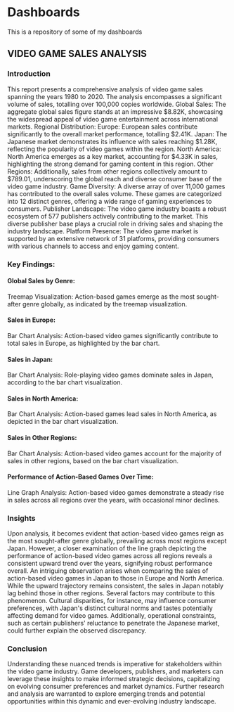 # Dashboards
This is a repository of some of my dashboards

## VIDEO GAME SALES ANALYSIS

### Introduction
This report presents a comprehensive analysis of video game sales spanning the years 1980 to 2020. The analysis encompasses a significant volume of sales, totalling over 100,000 copies worldwide.
Global Sales: The aggregate global sales figure stands at an impressive $8.82K, showcasing the widespread appeal of video game entertainment across international markets.
Regional Distribution:
Europe: European sales contribute significantly to the overall market performance, totalling $2.41K.
Japan: The Japanese market demonstrates its influence with sales reaching $1.28K, reflecting the popularity of video games within the region.
North America: North America emerges as a key market, accounting for $4.33K in sales, highlighting the strong demand for gaming content in this region.
Other Regions: Additionally, sales from other regions collectively amount to $789.01, underscoring the global reach and diverse consumer base of the video game industry.
Game Diversity: A diverse array of over 11,000 games has contributed to the overall sales volume. These games are categorized into 12 distinct genres, offering a wide range of gaming experiences to consumers.
Publisher Landscape: The video game industry boasts a robust ecosystem of 577 publishers actively contributing to the market. This diverse publisher base plays a crucial role in driving sales and shaping the industry landscape.
Platform Presence: The video game market is supported by an extensive network of 31 platforms, providing consumers with various channels to access and enjoy gaming content.

### Key Findings:
#### Global Sales by Genre:
Treemap Visualization: Action-based games emerge as the most sought-after genre globally, as indicated by the treemap visualization.
#### Sales in Europe:
Bar Chart Analysis: Action-based video games significantly contribute to total sales in Europe, as highlighted by the bar chart.
#### Sales in Japan:
Bar Chart Analysis: Role-playing video games dominate sales in Japan, according to the bar chart visualization.
#### Sales in North America:
Bar Chart Analysis: Action-based games lead sales in North America, as depicted in the bar chart visualization.
#### Sales in Other Regions:
Bar Chart Analysis: Action-based video games account for the majority of sales in other regions, based on the bar chart visualization.
#### Performance of Action-Based Games Over Time:
Line Graph Analysis: Action-based video games demonstrate a steady rise in sales across all regions over the years, with occasional minor declines.

### Insights
Upon analysis, it becomes evident that action-based video games reign as the most sought-after genre globally, prevailing across most regions except Japan. However, a closer examination of the line graph depicting the performance of action-based video games across all regions reveals a consistent upward trend over the years, signifying robust performance overall.
An intriguing observation arises when comparing the sales of action-based video games in Japan to those in Europe and North America. While the upward trajectory remains consistent, the sales in Japan notably lag behind those in other regions. Several factors may contribute to this phenomenon. Cultural disparities, for instance, may influence consumer preferences, with Japan's distinct cultural norms and tastes potentially affecting demand for video games. Additionally, operational constraints, such as certain publishers' reluctance to penetrate the Japanese market, could further explain the observed discrepancy.

### Conclusion
Understanding these nuanced trends is imperative for stakeholders within the video game industry. Game developers, publishers, and marketers can leverage these insights to make informed strategic decisions, capitalizing on evolving consumer preferences and market dynamics. Further research and analysis are warranted to explore emerging trends and potential opportunities within this dynamic and ever-evolving industry landscape.
